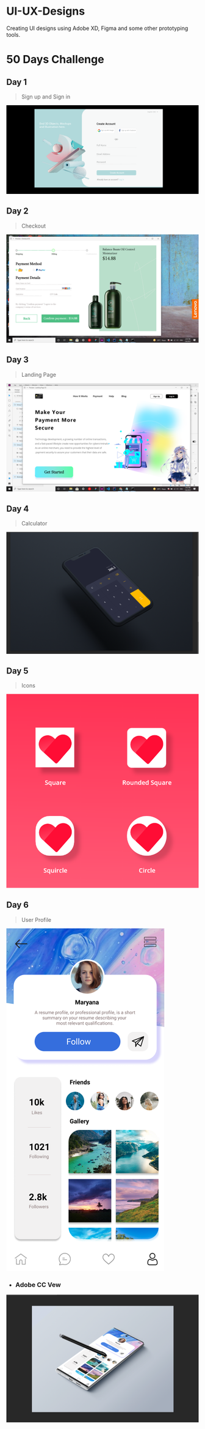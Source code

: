 # UI-UX-Designs
Creating UI designs using Adobe XD, Figma and some other prototyping tools.

# 50 Days Challenge

## Day 1 
 > Sign up and Sign in 

![Screenshot](https://github.com/sourav2002/UI-UX-Designs/blob/master/images/img1.png?raw=true)

## Day 2 
 > Checkout

![Screenshot](https://github.com/sourav2002/UI-UX-Designs/blob/master/images/img2_checkout.png?raw=true)

## Day 3 
 > Landing Page

![Screenshot](https://github.com/sourav2002/UI-UX-Designs/blob/master/images/img3_landing_page.png?raw=true)

## Day 4 
 > Calculator

![Screenshot](https://github.com/sourav2002/UI-UX-Designs/blob/master/images/img4_calculator.png?raw=true)

## Day 5 
 > Icons

![Screenshot](https://github.com/sourav2002/UI-UX-Designs/blob/master/images/img5_icon.png?raw=true)

## Day 6
 > User Profile

![Screenshot](https://github.com/sourav2002/UI-UX-Designs/blob/master/images/UserProfile_06.png?raw=true)
* ### Adobe CC Vew
![Screenshot](https://github.com/sourav2002/UI-UX-Designs/blob/master/images/UserProfileAdobeCC.png?raw=true)

